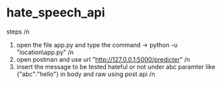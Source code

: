 # hate_speech_api

steps /n
1. open the file app.py and type the command ->  python -u "location\app.py"  /n
2. open postman and use url "http://127.0.0.1:5000/predicter" /n
3. insert the message to be tested hateful or not under abc paramter like {"abc":"hello"} in body and raw using post api /n
